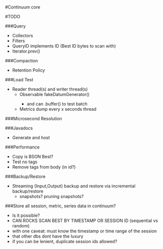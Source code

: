 #Continuum core

#TODO

###Query
 - Collectors
 - Filters
 - QueryID implements ID (Best ID bytes to scan with)
 - Iterator.prev()

###Compaction
 - Retention Policy

###Load Test
 - Reader thread(s) and writer thread(s)
   - Observable<Datum> fakeDatumGenerator()
     - and can .buffer() to test batch
   - Metrics dump every x seconds thread

###Microsecond Resolution

###Javadocs
 - Generate and host

###Performance
 - Copy is BSON Best?
 - Test no tags
 - Remove tags from body (in id?)

###Backup/Restore
 - Streaming {Input,Output} backup and restore via incremental backup/restore
   - snapshots? pruning snapshots?

###Store all session, metric, series data in continuum?
 - Is it possible?
  - CAN ROCKS SCAN BEST BY TIMESTAMP OR SESSION ID (sequential vs random)
  - with one caveat: must know the timestamp or time range of the session
   - that other dbs dont have the luxury
   - if you can be lenient, duplicate session ids allowed?
